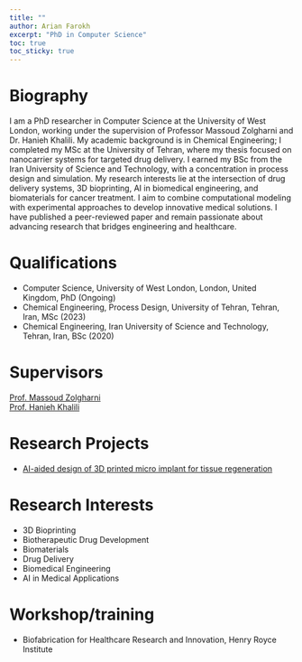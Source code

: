 ```yaml
---
title: ""
author: Arian Farokh
excerpt: "PhD in Computer Science"
toc: true
toc_sticky: true
---
```



# Biography
I am a PhD researcher in Computer Science at the University of West London, working under the supervision of Professor Massoud Zolgharni and Dr. Hanieh Khalili. My academic background is in Chemical Engineering; I completed my MSc at the University of Tehran, where my thesis focused on nanocarrier systems for targeted drug delivery. I earned my BSc from the Iran University of Science and Technology, with a concentration in process design and simulation. My research interests lie at the intersection of drug delivery systems, 3D bioprinting, AI in biomedical engineering, and biomaterials for cancer treatment. I aim to combine computational modeling with experimental approaches to develop innovative medical solutions. I have published a peer-reviewed paper and remain passionate about advancing research that bridges engineering and healthcare.

# Qualifications 
- Computer Science, University of West London, London, United Kingdom, PhD (Ongoing)
- Chemical Engineering, Process Design, University of Tehran, Tehran, Iran, MSc (2023)
- Chemical Engineering, Iran University of Science and Technology, Tehran, Iran, BSc  (2020)

# Supervisors  
[Prof. Massoud Zolgharni](https://www.uwl.ac.uk/staff/massoud-zolgharni)<br>
[Prof. Hanieh Khalili](https://www.uwl.ac.uk/staff/hanieh-khalili)

# Research Projects
- [AI-aided design of 3D printed micro implant for tissue regeneration](https://www.intsav.com/biopriniting.html)


# Research Interests
- 3D Bioprinting
- Biotherapeutic Drug Development
- Biomaterials
- Drug Delivery
- Biomedical Engineering
- AI in Medical Applications

# Workshop/training
- Biofabrication for Healthcare Research and Innovation, Henry Royce Institute
